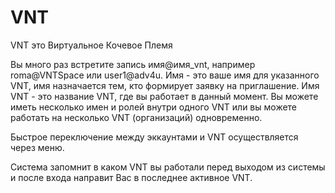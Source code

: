 # VNT 

VNT это Виртуальное Кочевое Племя

Вы много раз встретите запись имя@имя_vnt, например roma@VNTSpace или user1@adv4u.
Имя - это ваше имя для указанного VNT, имя назначается тем, кто формирует заявку на приглашение.
Имя VNT - это название VNT, где вы работает в данный момент. 
Вы можете иметь несколько имен и ролей внутри одного VNT или вы можете работать на несколько VNT (организаций) одновременно.

Быстрое переключение между эккаунтами и VNT осуществляется через меню.

Система запомнит в каком VNT вы работали перед выходом из системы и после входа направит Вас в последнее активное VNT.